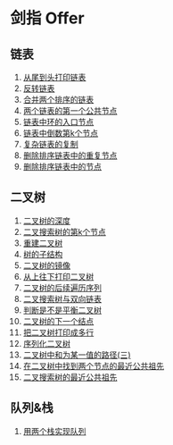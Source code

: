 <!--
 * @Author: wangqi01 13693607080@163.com
 * @Date: 2024-08-30 13:53:05
 * @LastEditors: wangqi01 13693607080@163.com
 * @LastEditTime: 2025-06-20 16:32:03
 * @FilePath: \FE_Algorithm\README.md
 * @Description: 这是默认设置,请设置`customMade`, 打开koroFileHeader查看配置 进行设置: https://github.com/OBKoro1/koro1FileHeader/wiki/%E9%85%8D%E7%BD%AE
-->
# 剑指 Offer

## 链表
1. [从尾到头打印链表](剑指offer/链表/1.%20PrintListFromTailToHead.js)
2. [反转链表](剑指offer/链表/2.%20ReverseList.js)
3. [合并两个排序的链表](剑指offer/链表/3.%20MergeSortedList.js)
4. [两个链表的第一个公共节点](剑指offer/链表/4.%20FindFirstCommonNode.js)
5. [链表中环的入口节点](剑指offer/链表/5.%20EntryNodeOfLoop.js)
6. [链表中倒数第k个节点](剑指offer/链表/6.%20FindKthToTail.js)
7. [复杂链表的复制](剑指offer/链表/7.%20RandomListNode.js)
8. [删除排序链表中的重复节点](剑指offer/链表/8.%20deleteDuplication.js)
9. [删除排序链表中的节点](剑指offer/链表/9.%20deleteNode.js)

## 二叉树
1. [二叉树的深度](剑指offer/二叉树/1.%20TreeDepth.js)
2. [二叉搜索树的第k个节点](剑指offer/二叉树/2.%20KthNode.js)
3. [重建二叉树](剑指offer/二叉树/3.%20reConstructBinaryTree.js)
4. [树的子结构](剑指offer/二叉树/4.%20HasSubTree.js)
5. [二叉树的镜像](剑指offer/二叉树/5.%20Mirror.js)
6. [从上往下打印二叉树](剑指offer/二叉树/6.%20PrintFromTopToBottoms.js)
7. [二叉树的后续遍历序列](剑指offer/二叉树/7.%20VerifySquenceOfBST.js)
8. [二叉搜索树与双向链表](剑指offer/二叉树/8.%20Convert.js)
9. [判断是不是平衡二叉树](剑指offer/二叉树/9.%20IsBalanced_Solution.js)
10. [二叉树的下一个结点](剑指offer/二叉树/10.%20GetNext.js)
11. [把二叉树打印成多行](剑指offer/二叉树/11.%20Print.js)
12. [序列化二叉树](剑指offer/二叉树/12.%20Serialize.js)
13. [二叉树中和为某一值的路径(三)](剑指offer/二叉树/13.%20FindPath.js)
14. [在二叉树中找到两个节点的最近公共祖先](剑指offer/二叉树/14.%20lowestCommonAncestor.js)
15. [二叉搜索树的最近公共祖先](剑指offer/二叉树/15.%20lowestCommonAncestor.js)

## 队列&栈
1. [用两个栈实现队列](剑指offer/队列&栈/1.%20PushPop.js)